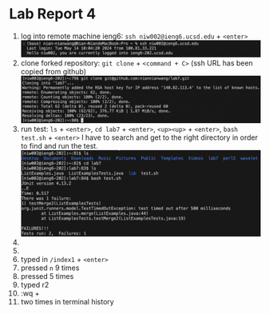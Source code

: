 # Lab Report 4

1. log into remote machine ieng6: `ssh niw002@ieng6.ucsd.edu` + `<enter>` ![Image](connect_ieng6.png)
2. clone forked repository: `git clone` + `<command + C>` (ssh URL has been copied from github) ![Image](clone.png)
3. run test: `ls` + `<enter>`, `cd lab7` + `<enter>`, `<up><up>` + `<enter>`, `bash test.sh` + `<enter>` I have to search and get to the right directory in order to find and run the test. ![Image](run_test.png)
4. 
5.
6. typed in `/index1` + `<enter>`
7. pressed `n` 9 times
8. pressed <right> 5 times
9. typed r2
10. :wq + <enter>
11. <up> two times in terminal history
